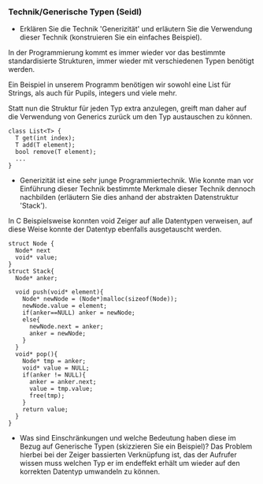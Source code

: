 ### Technik/Generische Typen (Seidl)

- Erklären Sie die Technik 'Generizität' und erläutern Sie die Verwendung dieser Technik (konstruieren Sie ein einfaches Beispiel).

In der Programmierung kommt es immer wieder vor das bestimmte standardisierte Strukturen, immer wieder mit verschiedenen Typen benötigt werden.

Ein Beispiel in unserem Programm benötigen wir sowohl eine List für Strings, als auch für Pupils, integers und viele mehr.

Statt nun die Struktur für jeden Typ extra anzulegen, greift man daher auf die Verwendung von Generics zurück um den Typ austauschen zu können.

```
class List<T> {
  T get(int index);
  T add(T element);
  bool remove(T element);
  ...
}
```

- Generizität ist eine sehr junge Programmiertechnik. Wie konnte man vor Einführung dieser Technik bestimmte Merkmale dieser Technik dennoch nachbilden (erläutern Sie dies anhand der abstrakten Datenstruktur 'Stack').

In C Beispielsweise konnten void Zeiger auf alle Datentypen verweisen, auf diese Weise konnte der Datentyp ebenfalls ausgetauscht werden.

```
struct Node {
  Node* next
  void* value;
}
struct Stack{
  Node* anker;
  
  void push(void* element){
    Node* newNode = (Node*)malloc(sizeof(Node));
    newNode.value = element;
    if(anker==NULL) anker = newNode;
    else{
      newNode.next = anker;
      anker = newNode;
    }
  }
  void* pop(){
    Node* tmp = anker;
    void* value = NULL;
    if(anker != NULL){
      anker = anker.next;
      value = tmp.value;
      free(tmp);
    }
    return value;
  }
}
```

- Was sind Einschränkungen und welche Bedeutung haben diese im Bezug auf Generische Typen (skizzieren Sie ein Beispiel)?
  Das Problem hierbei bei der Zeiger bassierten Verknüpfung ist, das der Aufrufer wissen muss welchen Typ er im endeffekt erhält um wieder
  auf den korrekten Datentyp umwandeln zu können.
